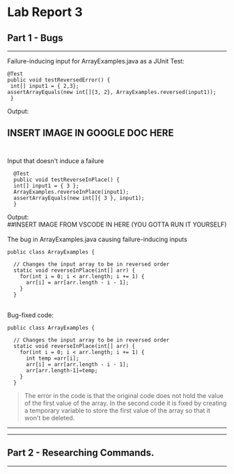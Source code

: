 # Lab Report 3
## Part 1 - Bugs
---
Failure-inducing input for ArrayExamples.java as a JUnit Test: <br>
```
@Test
public void testReversedError() {
 int[] input1 = { 2,3};
assertArrayEquals(new int[]{3, 2}, ArrayExamples.reversed(input1));
 }
```
  Output: 
  ## INSERT IMAGE IN GOOGLE DOC HERE <br><br>
  Input that doesn't induce a failure <br>
  ```
	@Test 
	public void testReverseInPlace() {
    int[] input1 = { 3 };
    ArrayExamples.reverseInPlace(input1);
    assertArrayEquals(new int[]{ 3 }, input1);
	}
```
Output: <br>
##INSERT IMAGE FROM VSCODE IN HERE (YOU GOTTA RUN IT YOURSELF) 
<br>
<br>
The bug in ArrayExamples.java causing failure-inducing inputs<br>

```
public class ArrayExamples {

  // Changes the input array to be in reversed order
  static void reverseInPlace(int[] arr) {
    for(int i = 0; i < arr.length; i += 1) {
      arr[i] = arr[arr.length - i - 1];
    }
  }
```
<br>
Bug-fixed code:
<br>

```
public class ArrayExamples {

  // Changes the input array to be in reversed order
  static void reverseInPlace(int[] arr) {
    for(int i = 0; i < arr.length; i += 1) {
      int temp =arr[i];
      arr[i] = arr[arr.length - i - 1];
      arr[arr.length-1]=temp;
    }
  }
```
>The error in the code is that the original code does not hold the value of the first value of the array. 
> In the second code it is fixed by creating a temporary variable to store the first value of the array so that it won't be deleted.
---
---
## Part 2 - Researching Commands.
---

  
